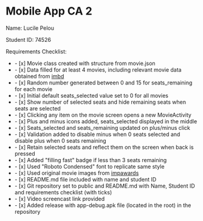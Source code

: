 # Mobile App CA 2

Name: Lucile Pelou

Student ID: 74526

Requirements Checklist:

<ul> 
  <li>- [x] Movie class created with structure from movie.json</li>
  <li>- [x] Data filled for at least 4 movies, including relevant movie data obtained from <a href="https://www.imdb.com/">imbd</a></li>
  <li>- [x] Random number generated between 0 and 15 for seats_remaining for each movie</li>
  <li>- [x] Initial default seats_selected value set to 0 for all movies</li>
  <li>- [x] Show number of selected seats and hide remaining seats when seats are selected</li>
  <li>- [x] Clicking any item on the movie screen opens a new MovieActivity</li>
  <li>- [x] Plus and minus icons added, seats_selected displayed in the middle</li>
  <li>- [x] Seats_selected and seats_remaining updated on plus/minus click</li>
  <li>- [x] Validation added to disable minus when 0 seats selected and disable plus when 0 seats remaining</li>
  <li>- [x] Retain selected seats and reflect them on the screen when back is pressed</li>
  <li>- [x] Added "filling fast" badge if less than 3 seats remaining</li>
  <li>- [x] Used "Roboto Condensed" font to replicate same style</li>
  <li>- [x] Used original movie images from <a href="http://www.impawards.com/">impawards</a></li>
  <li>- [x] README.md file included with name and student ID</li>
  <li>- [x] Git repository set to public and README.md with Name, Student ID and requirements checklist (with ticks)</li>
  <li>- [x] Video screencast link provided</li>
  <li>- [x] Added release with app-debug.apk file (located in the root) in the repository</li>
</ul>

